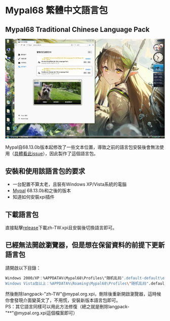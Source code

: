 # Mypal68 繁體中文語言包

## Mypal68 Traditional Chinese Language Pack

[![preview_zh-TW(Pixiv id:108396628)](./helpbook/preview_zh-TW.JPG)](https://www.pixiv.net/artworks/108396628)

Mypal自68.13.0b版本起修改了一些文本位置，導致之前的語言包安裝後會無法使用（[具體看此issue](https://github.com/Feodor2/Mypal68/issues/203)），因此製作了這個語言包。

## 安裝和使用該語言包的要求
* 一台配置不算太老，且裝有Windows XP/Vista系統的電腦
* [Mypal](https://github.com/Feodor2/Mypal68/releases/latest) 68.13.0b和之後的版本
* 知道如何安裝xpi插件

## 下載語言包
直接點擊[release](https://github.com/shawnpxtl/Mypal68-chinese-xpi/releases/latest)下載zh-TW.xpi且安裝後切換語言即可。

## 已經無法開啟瀏覽器，但是想在保留資料的前提下更新語言包
請開啟以下目錄：
   ```bash
   Windows 2000/XP：%APPDATA%\Mypal68\Profiles\"随机乱码".default-default\extensions
   Windows Vista及以上：%APPDATA%\Roaming\Mypal68\Profiles\"随机乱码".default-default\extensions
   ```
然後刪除langpack-"zh-TW"@mypal.org.xpi，刪除後重新開啟瀏覽器，這時候你會發現介面變英文了，不用慌，安裝新版本語言包即可。  
PS：其它語言同樣可以用此方法修復（總之就是刪除langpack-"**"@mypal.org.xpi這個檔案即可）